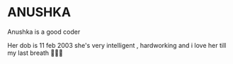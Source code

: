 # ANUSHKA
Anushka is a good coder 

Her dob is 11 feb 2003
she's very intelligent , hardworking 
and i love her till my last breath 💖💗💓
